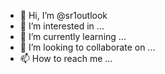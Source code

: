 - 👋 Hi, I’m @sr1outlook
- 👀 I’m interested in ...
- 🌱 I’m currently learning ...
- 💞️ I’m looking to collaborate on ...
- 📫 How to reach me ...

<!---
sr1outlook/sr1outlook is a ✨ special ✨ repository because its `README.md` (this file) appears on your GitHub profile.
You can click the Preview link to take a look at your changes.
--->

